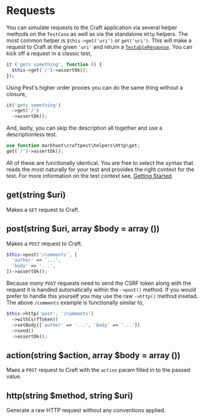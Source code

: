 # Requests
You can simulate requests to the Craft application via several helper methods
on the `TestCase` as well as via the standalone `Http` helpers. The most
common helper is `$this->get('uri')` or `get('uri')`. This will make a request
to Craft at the given `'uri'` and return a [`TestableResponse`](assertions/response.md).
You can kick off a request in a classic test,
```php
it ('gets something', function () {
  $this->get('/')->assertOk();
});
```
Using Pest's higher order proxies you can do the same thing without a closure,
```php
it('gets something')
  ->get('/')
  ->assertOk();
```
And, lastly, you can skip the description all together and use a descriptionless
test.
```php
use function markhuot\craftpest\helpers\Http\get;
get('/')->assertOk();
```
All of these are functionally identical. You are free to select the syntax that reads
the most naturally for your test and provides the right context for the test. For
more information on the test context see, [Getting Started](getting-started.md).

## get(string $uri)
Makes a `GET` request to Craft.

## post(string $uri, array $body = array ())
Makes a `POST` request to Craft.
```php
$this->post('/comments', [
  'author' => '...',
  'body' => '...',
])->assertOk();
```
Because _many_ `POST` requests need to send the CSRF token along with the
request it is handled automatically within the `->post()` method. If
you would prefer to handle this yourself you may use the raw `->http()` method
insetad. The above `/comments` example is functionally similar to,
```php
$this->http('post', '/comments')
  ->withCsrfToken()
  ->setBody(['author' => '...', 'body' => '...'])
  ->send()
  ->assertOk();
```

## action(string $action, array $body = array ())
Maes a `POST` request to Craft with the `action` param filled in to the
passed value.

## http(string $method, string $uri)
Generate a raw HTTP request without any conventions applied.